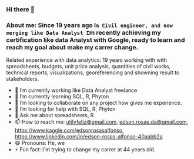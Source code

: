### Hi there 👋

### About me: Since 19 years ago I`m Civil engineer, and now merging like Data Analyst I`m recently achieving my certification like data Analyst with Google, ready to learn and reach my goal about make my carrer change.

Related experience with data analytics: 19 years working with with spreadsheets, budgets, unit price analysis, quantities of civil works, technical reports, visualizations, georeferencing and showning result to stakeholders.

- 🔭 I’m currently working like Data Analyst freelance
- 🌱 I’m currently learning SQL, R, Phyton
- 👯 I’m looking to collaborate on any project how gives me experience.
- 🤔 I’m looking for help with SQL, R, Phyton
- 💬 Ask me about spreadsheets, R
- 📫 How to reach me: utilyfeliz@gmail.com, edson.rosas.da@gmail.com, https://www.kaggle.com/edsonrosasalfonso, https://www.linkedin.com/in/edson-rosas-alfonso-40aabb2a
- 😄 Pronouns: He, we 
- ⚡ Fun fact: I´m trying to change my carrer at 44 years old. 

<!--
**EDSON-R/EDSON-R** is a ✨ _special_ ✨ repository because its `README.md` (this file) appears on your GitHub profile.
